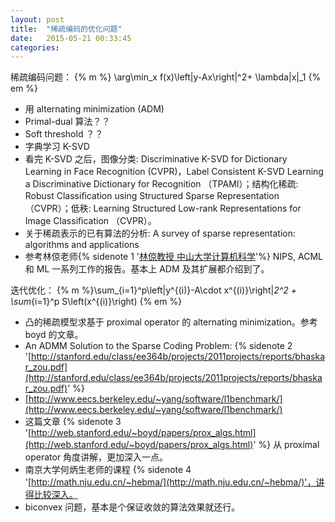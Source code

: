 ```yaml
---
layout: post
title:  "稀疏编码的优化问题"
date:   2015-05-21 00:33:45
categories:
---
```


稀疏编码问题：  {% m %} \arg\min_x f(x)\left\|y-Ax\right\|^2+ \lambda\|x\|_1 {% em %}

+ 用 alternating minimization (ADM)
+ Primal-dual 算法？？
+ Soft threshold ？？
+ 字典学习 K-SVD
+ 看完 K-SVD 之后，图像分类: Discriminative K-SVD for Dictionary Learning in Face Recognition (CVPR)，Label Consistent K-SVD Learning a Discriminative Dictionary for Recognition （TPAMI）；结构化稀疏: Robust Classiﬁcation using Structured Sparse Representation （CVPR）；低秩: Learning Structured Low-rank Representations for Image Classiﬁcation （CVPR）。
+ 关于稀疏表示的已有算法的分析: A survey of sparse representation: algorithms and applications
+ 参考林倞老师{% sidenote 1 '[林倞教授 中山大学计算机科学](http://ss.sysu.edu.cn/~ll/)'%} NIPS, ACML 和 ML 一系列工作的报告。基本上 ADM 及其扩展都介绍到了。

迭代优化：
{% m %}\sum_{i=1}^p\left\|y^{(i)}-A\cdot x^{(i)}\right\|_2^2 + \sum_{i=1}^p S\left(x^{(i)}\right) {% em %}

+ 凸的稀疏模型求基于 proximal operator 的 alternating minimization。参考 boyd 的文章。
+ An ADMM Solution to the Sparse Coding Problem: {% sidenote 2 '[http://stanford.edu/class/ee364b/projects/2011projects/reports/bhaskar_zou.pdf](http://stanford.edu/class/ee364b/projects/2011projects/reports/bhaskar_zou.pdf)' %}
+ [http://www.eecs.berkeley.edu/~yang/software/l1benchmark/](http://www.eecs.berkeley.edu/~yang/software/l1benchmark/)
+ 这篇文章 {% sidenote 3 '[http://web.stanford.edu/~boyd/papers/prox_algs.html](http://web.stanford.edu/~boyd/papers/prox_algs.html)' %} 从 proximal operator 角度讲解，更加深入一点。
+ 南京大学何炳生老师的课程 {% sidenote 4 '[http://math.nju.edu.cn/~hebma/](http://math.nju.edu.cn/~hebma/)'，讲得比较深入。
+ biconvex 问题，基本是个保证收敛的算法效果就还行。